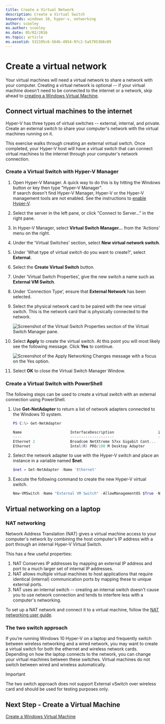 ```yaml
---
title: Create a Virtual Network 
description: Create a Virtual Switch 
keywords: windows 10, hyper-v, networking
author: scooley
ms.author: scooley
ms.date: 05/02/2016
ms.topic: article
ms.assetid: 532195c6-564b-4954-97c2-5a5795368c09
---
```


# Create a virtual network

Your virtual machines will need a virtual network to share a network with your computer.  Creating a virtual network is optional -- if your virtual machine doesn't need to be connected to the internet or a network, skip ahead to [creating a Windows Virtual Machine](create-virtual-machine.md).


## Connect virtual machines to the internet

Hyper-V has three types of virtual switches -- external, internal, and private. Create an external switch to share your computer's network with the virtual machines running on it.

This exercise walks through creating an external virtual switch. Once completed, your Hyper-V host will have a virtual switch that can  connect virtual machines to the internet through your computer's network connection. 

### Create a Virtual Switch with Hyper-V Manager

1. Open Hyper-V Manager.  A quick way to do this is by hitting the Windows button or key then type "Hyper-V Manager".  
If search doesn't find Hyper-V Manager, Hyper-V or the Hyper-V management tools are not enabled.  See the instructions to [enable Hyper-V](enable-hyper-v.md).

2. Select the server in the left pane, or click "Connect to Server..." in the right pane.

3. In Hyper-V Manager, select **Virtual Switch Manager...** from the 'Actions' menu on the right. 

4. Under the 'Virtual Switches' section, select **New virtual network switch**.

5. Under 'What type of virtual switch do you want to create?', select **External**.

6. Select the **Create Virtual Switch** button.

7. Under ‘Virtual Switch Properties’, give the new switch a name such as **External VM Switch**.

8. Under ‘Connection Type’, ensure that **External Network** has been selected.

9. Select the physical network card to be paired with the new virtual switch. This is the network card that is physically connected to the network.  

    ![Screenshot of the Virtual Switch Properties section of the Virtual Switch Manager pane.](media/newSwitch_upd.png)

10. Select **Apply** to create the virtual switch. At this point you will most likely see the following message. Click **Yes** to continue.

    ![Screenshot of the Apply Networking Changes message with a focus on the Yes option.](media/pen_changes_upd.png)  

11. Select **OK** to close the Virtual Switch Manager Window.


### Create a Virtual Switch with PowerShell

The following steps can be used to create a virtual switch with an external connection using PowerShell. 

1. Use **Get-NetAdapter** to return a list of network adapters connected to the Windows 10 system.

    ```powershell
    PS C:\> Get-NetAdapter

    Name                      InterfaceDescription                    ifIndex Status       MacAddress             LinkSpeed
    ----                      --------------------                    ------- ------       ----------             ---------
    Ethernet 2                Broadcom NetXtreme 57xx Gigabit Cont...       5 Up           BC-30-5B-A8-C1-7F         1 Gbps
    Ethernet                  Intel(R) PRO/100 M Desktop Adapter            3 Up           00-0E-0C-A8-DC-31        10 Mbps  
    ```

2. Select the network adapter to use with the Hyper-V switch and place an instance in a variable named **$net**.

    ```powershell
    $net = Get-NetAdapter -Name 'Ethernet'
    ```

3. Execute the following command to create the new Hyper-V virtual switch.

    ```powershell
    New-VMSwitch -Name "External VM Switch" -AllowManagementOS $True -NetAdapterName $net.Name
    ```

## Virtual networking on a laptop

### NAT networking
Network Address Translation (NAT) gives a virtual machine access to your computer's network by combining the host computer's IP address with a port through an internal Hyper-V Virtual Switch.

This has a few useful properties:
1. NAT Conserves IP addresses by mapping an external IP address and port to a much larger set of internal IP addresses. 
2. NAT allows multiple virtual machines to host applications that require identical (internal) communication ports by mapping these to unique external ports.
3. NAT uses an internal switch -- creating an internal switch doesn't cause you to use network connection and tends to interfere less with a computer's networking.

To set up a NAT network and connect it to a virtual machine, follow the [NAT networking user guide](../user-guide/setup-nat-network.md).

### The two switch approach

If you’re running Windows 10 Hyper-V on a laptop and frequently switch between wireless networking and a wired network, you may want to create a virtual switch for both the ethernet and wireless network cards.  Depending on how the laptop connects to the network, you can change your virtual machines between these switches. Virtual machines do not switch between wired and wireless automatically. 

>[!IMPORTANT]
>The two switch approach does not support External vSwitch over wireless card and should be used for testing purposes only.

## Next Step - Create a Virtual Machine
[Create a Windows Virtual Machine](create-virtual-machine.md)

